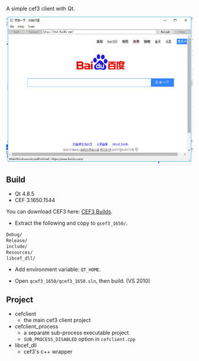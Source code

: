 
A simple cef3 client with Qt.

![](https://github.com/j1111011/qtcefclient/blob/master/qcef3_1650.jpg?raw=true)


Build
-----

* Qt 4.8.5
* CEF 3.1650.1544

You can download CEF3 here: [CEF3 Builds](http://cefbuilds.com/).

* Extract the following and copy to `qcef3_1650/`.

```
Debug/
Release/
include/
Resources/
libcef_dll/
```

* Add environment variable: `QT_HOME`.

* Open `qcef3_1650/qcef3_1650.sln`, then build. (VS 2010)


Project
-------

* cefclient
    - the main cef3 client project
* cefclient_process
    - a separate sub-process executable project
    - `SUB_PROCESS_DISABLED` option in `cefclient.cpp`
* libcef_dll
    - cef3's c++ wrapper
